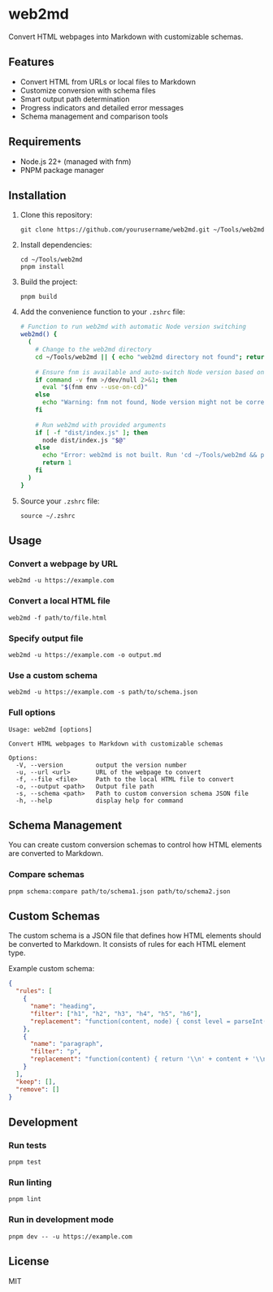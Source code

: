 # web2md

Convert HTML webpages into Markdown with customizable schemas.

## Features

- Convert HTML from URLs or local files to Markdown
- Customize conversion with schema files
- Smart output path determination
- Progress indicators and detailed error messages
- Schema management and comparison tools

## Requirements

- Node.js 22+ (managed with fnm)
- PNPM package manager

## Installation

1. Clone this repository:
   ```
   git clone https://github.com/yourusername/web2md.git ~/Tools/web2md
   ```

2. Install dependencies:
   ```
   cd ~/Tools/web2md
   pnpm install
   ```

3. Build the project:
   ```
   pnpm build
   ```

4. Add the convenience function to your `.zshrc` file:
   ```bash
   # Function to run web2md with automatic Node version switching
   web2md() {
     (
       # Change to the web2md directory
       cd ~/Tools/web2md || { echo "web2md directory not found"; return 1; }
       
       # Ensure fnm is available and auto-switch Node version based on .node-version
       if command -v fnm >/dev/null 2>&1; then
         eval "$(fnm env --use-on-cd)"
       else
         echo "Warning: fnm not found, Node version might not be correct"
       fi
       
       # Run web2md with provided arguments
       if [ -f "dist/index.js" ]; then
         node dist/index.js "$@"
       else
         echo "Error: web2md is not built. Run 'cd ~/Tools/web2md && pnpm build' first."
         return 1
       fi
     )
   }
   ```

5. Source your `.zshrc` file:
   ```
   source ~/.zshrc
   ```

## Usage

### Convert a webpage by URL

```
web2md -u https://example.com
```

### Convert a local HTML file

```
web2md -f path/to/file.html
```

### Specify output file

```
web2md -u https://example.com -o output.md
```

### Use a custom schema

```
web2md -u https://example.com -s path/to/schema.json
```

### Full options

```
Usage: web2md [options]

Convert HTML webpages to Markdown with customizable schemas

Options:
  -V, --version         output the version number
  -u, --url <url>       URL of the webpage to convert
  -f, --file <file>     Path to the local HTML file to convert
  -o, --output <path>   Output file path
  -s, --schema <path>   Path to custom conversion schema JSON file
  -h, --help            display help for command
```

## Schema Management

You can create custom conversion schemas to control how HTML elements are converted to Markdown.

### Compare schemas

```
pnpm schema:compare path/to/schema1.json path/to/schema2.json
```

## Custom Schemas

The custom schema is a JSON file that defines how HTML elements should be converted to Markdown. It consists of rules for each HTML element type.

Example custom schema:

```json
{
  "rules": [
    {
      "name": "heading",
      "filter": ["h1", "h2", "h3", "h4", "h5", "h6"],
      "replacement": "function(content, node) { const level = parseInt(node.tagName.charAt(1)); return '\\n' + '#'.repeat(level) + ' ' + content + '\\n'; }"
    },
    {
      "name": "paragraph",
      "filter": "p",
      "replacement": "function(content) { return '\\n' + content + '\\n'; }"
    }
  ],
  "keep": [],
  "remove": []
}
```

## Development

### Run tests

```
pnpm test
```

### Run linting

```
pnpm lint
```

### Run in development mode

```
pnpm dev -- -u https://example.com
```

## License

MIT
